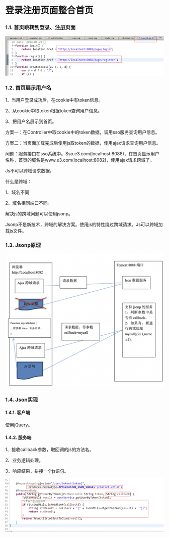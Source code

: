 # 登录注册页面整合首页

### 1.1. 首页跳转到登录、注册页面

![](../../.gitbook/assets/image%20%2829%29.png)

### 1.2. 首页展示用户名

1、当用户登录成功后，在cookie中有token信息。

2、从cookie中取token根据token查询用户信息。

3、把用户名展示到首页。

方案一：在Controller中取cookie中的token数据，调用sso服务查询用户信息。

方案二：当页面加载完成后使用js取token的数据，使用ajax请求查询用户信息。

问题：服务接口在sso系统中。Sso.e3.com\(localhost:8088\)，在首页显示用户名称，首页的域名是www.e3.com\(localhost:8082\)，使用ajax请求跨域了。

Js不可以跨域请求数据。

什么是跨域：

1、域名不同

2、域名相同端口不同。

解决js的跨域问题可以使用jsonp。

Jsonp不是新技术，跨域的解决方案。使用js的特性绕过跨域请求。Js可以跨域加载js文件。

### 1.3. Jsonp原理

![](../../.gitbook/assets/image%20%28220%29.png)

### 1.4. Json实现

#### 1.4.1.                  客户端

使用jQuery。

#### 1.4.2.                  服务端

1、接收callback参数，取回调的js的方法名。

2、业务逻辑处理。

3、响应结果，拼接一个js语句。

![](../../.gitbook/assets/image%20%2859%29.png)



